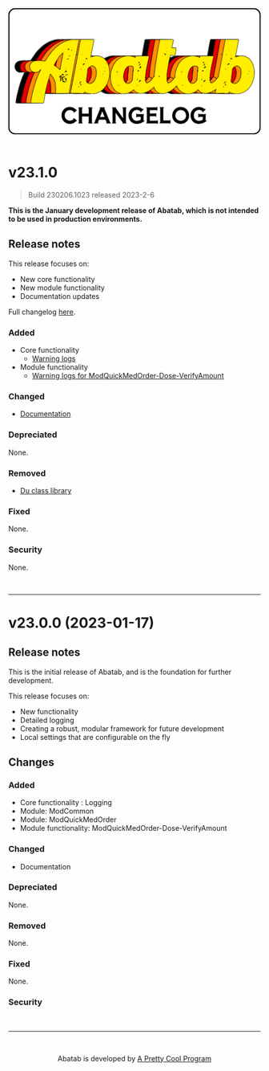 <div align="center">

  <img src="../images/Logos/AbatabChangelogLogo.png" alt="Abatab Changelog" width="512">

</div>

<br>

<!--
# v23.2.0

> Build xxxxxx.xxxx released 2023-2-29

**This is the February development release of Abatab, which is not intended to be used in production environments.**

## Release notes

* This release is the foundation for the [Abatab Community Release Spring23](url)
* This release focuses on:
  * New core functionality
  * New module functionality
  * Documentation updates
* Full changelog [here](https://github.com/orgs/spectrum-health-systems/projects/15/views/4).

## Changes

### Added

* Core functionality 
  * [Integration of ScriptLinkStandard](https://github.com/spectrum-health-systems/Abatab/issues/111)
  * [New type of trace log: TraceMsg](https://github.com/spectrum-health-systems/Abatab/issues/110)
* Module functionality
  * [ProgressNote-PlaceOfService-VerifyTelehealth](https://github.com/spectrum-health-systems/Abatab/issues/106)

### Changed

* The original Trace log type no longer writes content (more information [here](https://github.com/spectrum-health-systems/Abatab/issues/11)).
* [Documentation](https://github.com/spectrum-health-systems/Abatab/issues/112)

### Depreciated

None.

### Removed

None.

### Fixed

None.

### Security

None.

<br>

***
-->

# v23.1.0

> Build 230206.1023 released 2023-2-6

**This is the January development release of Abatab, which is not intended to be used in production environments.**

## Release notes

This release focuses on:
  * New core functionality
  * New module functionality
  * Documentation updates

Full changelog [here](https://github.com/orgs/spectrum-health-systems/projects/5/views/7).

### Added

* Core functionality 
  * [Warning logs](https://github.com/spectrum-health-systems/Abatab/issues/90)
* Module functionality
  * [Warning logs for ModQuickMedOrder-Dose-VerifyAmount](https://github.com/spectrum-health-systems/Abatab/issues/104)

### Changed

* [Documentation](https://github.com/spectrum-health-systems/Abatab/issues/94)

### Depreciated

None.

### Removed

* [Du class library](https://github.com/spectrum-health-systems/Abatab/issues/95)

### Fixed

None.

### Security

None.

<br>

***

# v23.0.0 (2023-01-17)

## Release notes

This is the initial release of Abatab, and is the foundation for further development.

This release focuses on:

* New functionality
* Detailed logging
* Creating a robust, modular framework for future development
* Local settings that are configurable on the fly

## Changes

### Added

* Core functionality : Logging
* Module: ModCommon
* Module: ModQuickMedOrder
* Module functionality: ModQuickMedOrder-Dose-VerifyAmount

### Changed

* Documentation

### Depreciated

None.

### Removed

None.

### Fixed

None.

### Security

<br>

***

<br>

<div align="center">

  Abatab is developed by [A Pretty Cool Program][APrettyCoolProgramUrl]

</div>

[APrettyCoolProgramUrl]: https://github.com/APrettyCoolProgram
